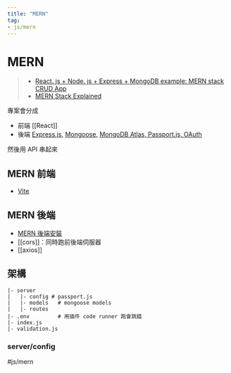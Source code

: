 ```yaml
---
title: "MERN"
tag: 
- js/mern
---
```

# MERN
>- [React. js + Node. js + Express + MongoDB example: MERN stack CRUD App](https://www.bezkoder.com/react-node-express-mongodb-mern-stack/)
>- [MERN Stack Explained](https://www.mongodb.com/mern-stack)

專案會分成
- 前端 [[React]] 
- 後端 [Express.js](後端/Express.js/Express.js.md), [Mongoose](後端/Database/noSQL/Mongoose/Mongoose.md), [MongoDB Atlas, Passport.js, OAuth](後端/MongoDB%20Atlas,%20Passport.js,%20OAuth/MongoDB%20Atlas,%20Passport.js,%20OAuth.md)

然後用 API 串起來

## MERN 前端
- [Vite](React/環境/Vite/Vite.md)
## MERN 後端
- [MERN 後端安裝](MERN%20後端安裝.md)
- [[cors]]：同時跑前後端伺服器
- [[axios]]

## 架構
```shell
|- server
|	|- config # passport.js
|	|- models	# mongoose models
|	|- routes	
|- .env			# 用插件 code runner 跑會跳錯
|- index.js
|- validation.js
```

### server/config


#js/mern 
